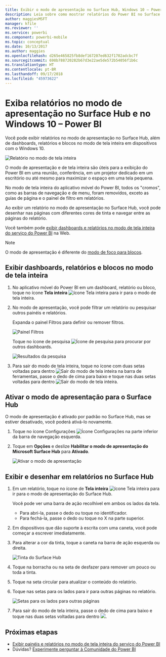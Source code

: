 ```yaml
---
title: Exibir o modo de apresentação no Surface Hub, Windows 10 – Power BI
description: Leia sobre como mostrar relatórios do Power BI no Surface Hub e mostrar dashboards do Power BI, relatórios e blocos no modo de tela inteira em dispositivos com o Windows 10.
author: maggiesMSFT
manager: kfile
ms.reviewer: ''
ms.service: powerbi
ms.component: powerbi-mobile
ms.topic: conceptual
ms.date: 10/13/2017
ms.author: maggies
ms.openlocfilehash: d265e465825fb8def167207ed632f1702adcbc7f
ms.sourcegitcommit: 698b788720282b67d3e22ae5de572b54056f1b6c
ms.translationtype: HT
ms.contentlocale: pt-BR
ms.lasthandoff: 09/17/2018
ms.locfileid: "45973622"
---
```

# <a name="view-reports-in-presentation-mode-on-surface-hub-and-windows-10---power-bi"></a>Exiba relatórios no modo de apresentação no Surface Hub e no Windows 10 – Power BI
Você pode exibir relatórios no modo de apresentação no Surface Hub, além de dashboards, relatórios e blocos no modo de tela inteira em dispositivos com o Windows 10. 

![Relatório no modo de tela inteira](./media/mobile-windows-10-app-presentation-mode/power-bi-presentation-mode.png)

O modo de apresentação e de tela inteira são úteis para a exibição do Power BI em uma reunião, conferência, em um projetor dedicado em um escritório ou até mesmo para maximizar o espaço em uma tela pequena. 

No modo de tela inteira do aplicativo móvel do Power BI, todos os "cromos", como as barras de navegação e de menu, foram removidos, exceto as guias de página e o painel de filtro em relatórios.

Ao exibir um relatório no modo de apresentação no Surface Hub, você pode desenhar nas páginas com diferentes cores de tinta e navegar entre as páginas do relatório.

Você também pode [exibir dashboards e relatórios no modo de tela inteira do serviço do Power BI](../../service-fullscreen-mode.md) na Web.

> [!NOTE]
> O modo de apresentação é diferente do [modo de foco para blocos](mobile-tiles-in-the-mobile-apps.md).
> 
> 

## <a name="display-dashboards-reports-and-tiles-in-full-screen-mode"></a>Exibir dashboards, relatórios e blocos no modo de tela inteira
1. No aplicativo móvel do Power BI em um dashboard, relatório ou bloco, toque no ícone **Tela inteira** ![ícone Tela inteira](././media/mobile-windows-10-app-presentation-mode/power-bi-full-screen-icon.png) para ir para o modo de tela inteira.
2. No modo de apresentação, você pode filtrar um relatório ou pesquisar outros painéis e relatórios.
   
    Expanda o painel Filtros para definir ou remover filtros.
   
    ![Painel Filtros](./media/mobile-windows-10-app-presentation-mode/power-bi-windows-10-presentation-filter.png)
   
     Toque no ícone de pesquisa ![Ícone de pesquisa](./media/mobile-windows-10-app-presentation-mode/power-bi-windows-10-presentation-search-icon.png) para procurar por outros dashboards.
   
    ![Resultados da pesquisa](./media/mobile-windows-10-app-presentation-mode/power-bi-windows-10-search.png)
3. Para sair do modo de tela inteira, toque no ícone com duas setas voltadas para dentro ![Sair do modo de tela inteira](./media/mobile-windows-10-app-presentation-mode/power-bi-windows-10-exit-full-screen-icon.png) na barra de ferramentas, passe o dedo de cima para baixo e toque nas duas setas voltadas para dentro ![Sair do modo de tela inteira](./media/mobile-windows-10-app-presentation-mode/power-bi-windows-10-exit-full-screen-hub-icon.png).

## <a name="turn-on-presentation-mode-for-surface-hub"></a>Ativar o modo de apresentação para o Surface Hub
O modo de apresentação é ativado por padrão no Surface Hub, mas se estiver desativado, você poderá ativá-lo novamente.

1. Toque no ícone Configurações ![Ícone Configurações](./media/mobile-windows-10-app-presentation-mode/power-bi-settings-icon.png) na parte inferior da barra de navegação esquerda.
2. Toque em **Opções** e deslize **Habilitar o modo de apresentação do Microsoft Surface Hub** para **Ativado**.
   
    ![Ativar o modo de apresentação](./media/mobile-windows-10-app-presentation-mode/power-bi-turn-on-presentation-mode.png)

## <a name="display-and-draw-on-reports-on-surface-hub"></a>Exibir e desenhar em relatórios no Surface Hub
1. Em um relatório, toque no ícone de **Tela inteira** ![ícone Tela inteira](././media/mobile-windows-10-app-presentation-mode/power-bi-full-screen-icon.png) para ir para o modo de apresentação do Surface Hub.
   
    Você pode ver uma barra de ação recolhível em ambos os lados da tela. 
   
   * Para abri-la, passe o dedo ou toque no identificador.
   * Para fechá-la, passe o dedo ou toque no X na parte superior.
2. Em dispositivos que dão suporte à escrita com uma caneta, você pode começar a escrever imediatamente. 
3. Para alterar a cor da tinta, toque a caneta na barra de ação esquerda ou direita.
   
    ![Tinta do Surface Hub](./media/mobile-windows-10-app-presentation-mode/power-bi-windows-10-surface-hub-ink.png)
4. Toque na borracha ou na seta de desfazer para remover um pouco ou toda a tinta.
5. Toque na seta circular para atualizar o conteúdo do relatório.
6. Toque nas setas para os lados para ir para outras páginas no relatório.
   
    ![Setas para os lados para outras páginas](./media/mobile-windows-10-app-presentation-mode/power-bi-windows-10-surface-hub-arrows.png)
7. Para sair do modo de tela inteira, passe o dedo de cima para baixo e toque nas duas setas voltadas para dentro ![](./media/mobile-windows-10-app-presentation-mode/power-bi-windows-10-exit-full-screen-hub-icon.png).

## <a name="next-steps"></a>Próximas etapas
* [Exibir painéis e relatórios no modo de tela inteira do serviço do Power BI](../../service-fullscreen-mode.md)
* Dúvidas? [Experimente perguntar à Comunidade do Power BI](http://community.powerbi.com/)

